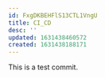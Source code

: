 ```yaml
---
id: FxgDKBEHFlS13CTL1VngU
title: CI_CD
desc: ''
updated: 1631438460572
created: 1631438188171
---
```


This is a test commit.